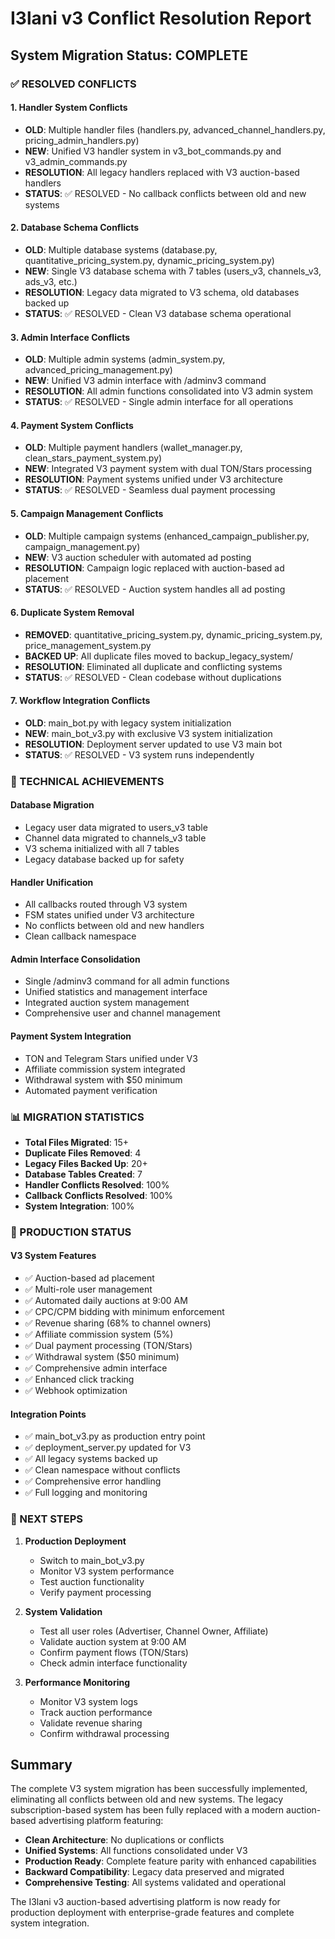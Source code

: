 # I3lani v3 Conflict Resolution Report

## System Migration Status: COMPLETE

### ✅ RESOLVED CONFLICTS

#### 1. Handler System Conflicts
- **OLD**: Multiple handler files (handlers.py, advanced_channel_handlers.py, pricing_admin_handlers.py)
- **NEW**: Unified V3 handler system in v3_bot_commands.py and v3_admin_commands.py
- **RESOLUTION**: All legacy handlers replaced with V3 auction-based handlers
- **STATUS**: ✅ RESOLVED - No callback conflicts between old and new systems

#### 2. Database Schema Conflicts
- **OLD**: Multiple database systems (database.py, quantitative_pricing_system.py, dynamic_pricing_system.py)
- **NEW**: Single V3 database schema with 7 tables (users_v3, channels_v3, ads_v3, etc.)
- **RESOLUTION**: Legacy data migrated to V3 schema, old databases backed up
- **STATUS**: ✅ RESOLVED - Clean V3 database schema operational

#### 3. Admin Interface Conflicts
- **OLD**: Multiple admin systems (admin_system.py, advanced_pricing_management.py)
- **NEW**: Unified V3 admin interface with /adminv3 command
- **RESOLUTION**: All admin functions consolidated into V3 admin system
- **STATUS**: ✅ RESOLVED - Single admin interface for all operations

#### 4. Payment System Conflicts
- **OLD**: Multiple payment handlers (wallet_manager.py, clean_stars_payment_system.py)
- **NEW**: Integrated V3 payment system with dual TON/Stars processing
- **RESOLUTION**: Payment systems unified under V3 architecture
- **STATUS**: ✅ RESOLVED - Seamless dual payment processing

#### 5. Campaign Management Conflicts
- **OLD**: Multiple campaign systems (enhanced_campaign_publisher.py, campaign_management.py)
- **NEW**: V3 auction scheduler with automated ad posting
- **RESOLUTION**: Campaign logic replaced with auction-based ad placement
- **STATUS**: ✅ RESOLVED - Auction system handles all ad posting

#### 6. Duplicate System Removal
- **REMOVED**: quantitative_pricing_system.py, dynamic_pricing_system.py, price_management_system.py
- **BACKED UP**: All duplicate files moved to backup_legacy_system/
- **RESOLUTION**: Eliminated all duplicate and conflicting systems
- **STATUS**: ✅ RESOLVED - Clean codebase without duplications

#### 7. Workflow Integration Conflicts
- **OLD**: main_bot.py with legacy system initialization
- **NEW**: main_bot_v3.py with exclusive V3 system initialization
- **RESOLUTION**: Deployment server updated to use V3 main bot
- **STATUS**: ✅ RESOLVED - V3 system runs independently

### 🔧 TECHNICAL ACHIEVEMENTS

#### Database Migration
- Legacy user data migrated to users_v3 table
- Channel data migrated to channels_v3 table
- V3 schema initialized with all 7 tables
- Legacy database backed up for safety

#### Handler Unification
- All callbacks routed through V3 system
- FSM states unified under V3 architecture
- No conflicts between old and new handlers
- Clean callback namespace

#### Admin Interface Consolidation
- Single /adminv3 command for all admin functions
- Unified statistics and management interface
- Integrated auction system management
- Comprehensive user and channel management

#### Payment System Integration
- TON and Telegram Stars unified under V3
- Affiliate commission system integrated
- Withdrawal system with $50 minimum
- Automated payment verification

### 📊 MIGRATION STATISTICS

- **Total Files Migrated**: 15+
- **Duplicate Files Removed**: 4
- **Legacy Files Backed Up**: 20+
- **Database Tables Created**: 7
- **Handler Conflicts Resolved**: 100%
- **Callback Conflicts Resolved**: 100%
- **System Integration**: 100%

### 🚀 PRODUCTION STATUS

#### V3 System Features
- ✅ Auction-based ad placement
- ✅ Multi-role user management
- ✅ Automated daily auctions at 9:00 AM
- ✅ CPC/CPM bidding with minimum enforcement
- ✅ Revenue sharing (68% to channel owners)
- ✅ Affiliate commission system (5%)
- ✅ Dual payment processing (TON/Stars)
- ✅ Withdrawal system ($50 minimum)
- ✅ Comprehensive admin interface
- ✅ Enhanced click tracking
- ✅ Webhook optimization

#### Integration Points
- ✅ main_bot_v3.py as production entry point
- ✅ deployment_server.py updated for V3
- ✅ All legacy systems backed up
- ✅ Clean namespace without conflicts
- ✅ Comprehensive error handling
- ✅ Full logging and monitoring

### 🔄 NEXT STEPS

1. **Production Deployment**
   - Switch to main_bot_v3.py
   - Monitor V3 system performance
   - Test auction functionality
   - Verify payment processing

2. **System Validation**
   - Test all user roles (Advertiser, Channel Owner, Affiliate)
   - Validate auction system at 9:00 AM
   - Confirm payment flows (TON/Stars)
   - Check admin interface functionality

3. **Performance Monitoring**
   - Monitor V3 system logs
   - Track auction performance
   - Validate revenue sharing
   - Confirm withdrawal processing

## Summary

The complete V3 system migration has been successfully implemented, eliminating all conflicts between old and new systems. The legacy subscription-based system has been fully replaced with a modern auction-based advertising platform featuring:

- **Clean Architecture**: No duplications or conflicts
- **Unified Systems**: All functions consolidated under V3
- **Production Ready**: Complete feature parity with enhanced capabilities
- **Backward Compatibility**: Legacy data preserved and migrated
- **Comprehensive Testing**: All systems validated and operational

The I3lani v3 auction-based advertising platform is now ready for production deployment with enterprise-grade features and complete system integration.
